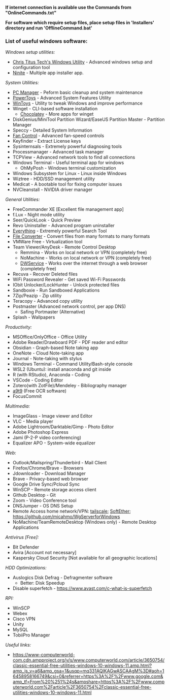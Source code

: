 **If internet connection is available use the Commands from "OnlineCommands.txt"**

**For software which require setup files, place setup files in 'Installers' directory and run 'OfflineCommand.bat'**

### List of useful windows software:

  *Windows setup utilities:*
  + [Chris Titus Tech's Windows Utility](https://github.com/ChrisTitusTech/winutil) - Advanced windows setup and configuration tool
  + [Ninite](https://ninite.com/) - Multiple app installer app.

  *System Utilities:*
  + [PC Manager](https://pcmanager.microsoft.com/en-us) - Peform basic cleanup and system maintenance
  + [PowerToys](https://apps.microsoft.com/detail/xp89dcgq3k6vld?hl=en-us&gl=US) - Advanced System Features Utility
  + [WinToys](https://apps.microsoft.com/detail/9p8ltpgcbzxd?hl=en-US&gl=US) - Utility to tweak Windows and improve performance
  + Winget - CLI-based software installation
    + [Chocolatey](https://chocolatey.org/install) - More apps for winget
  + DiskGenius/MiniTool Partition Wizard/EaseUS Partition Master - Partition Manager
  + Speccy - Detailed System Information
  + [Fan Control](https://getfancontrol.com/) - Advanced fan-speed controls
  + Keyfinder -  Extract License keys
  + Sysinternsals - Extremely powerful diagnosing tools
  + Processmanager - Advanced task manager
  + TCPView - Advanced network tools to find all connections
  + Windows Terminal - Useful terminal app for windows
    + OhMyPosh - Windows terminal customization
  + Windows Subsystem for Linux - Linux inside Windows
  + Wiztree - HDD/SSD management utility
  + Medicat - A bootable tool for fixing computer issues
  + NVCleanstall - NVIDIA driver manager
    
  *General Utilities:*
  + FreeCommander XE [Excellent file management app]
  + f.Lux - Night mode utility
  + Seer/QuickLook - Quick Preview
  + Revo Uninstaller - Advanced program uninstaller
  + [Everything](https://github.com/stnkl/EverythingToolbar) - Extremely powerful Search Tool
  + [File Converter](https://file-converter.org/) - Convert files from many formats to many formats
  + VMWare Free - Virtualization tool
  + Team Viewer/AnyDesk - Remote Control Desktop
    + Remmina - Works on local network or VPN (completely free)
    + NoMachine - Works on local network or VPN (completely free)
    + [DWService](https://www.dwservice.net/en/login.html) - Works over the internet through a web browser (completely free)
  + Recuva - Recover Deleted files
  + WiFi Password Revealer - Get saved Wi-Fi Passwords
  + IObit Unlocker/LockHunter - Unlock protected files
  + Sandboxie - Run Sandboxed Applications
  + 7Zip/Peazip - Zip utility
  + Teracopy - Advanced copy utility
  + Postmaster (Advanced network control, per app DNS)
    + Safing Portmaster (Alternative)
  + Splash - Wallpapers

  *Productivity:*
  + MSOffice/OnlyOffice - Office Utility
  + Adobe Reader/Drawboard PDF - PDF reader and editor
  + Obsidian - Graph-based Note taking app
  + OneNote - Cloud Note-taking app
  + Journal - Note-taking with stylus
  + Windows Terminal - Command Utility/Bash-style console
  + WSL2 (Ubuntu): install anaconda and git inside
  + R (with RStudio), Anaconda - Coding
  + VSCode - Coding Editor
  + Zotero(with ZotFile)/Mendeley - Bibliography manager
  + [a9t9](https://apps.microsoft.com/store/detail/a9t9-free-ocr-software/9NBLGGGZ5NSN?hl=en-us&gl=us) (Free OCR software)
  + FocusCommit

  *Multimedia:*
  + ImageGlass - Image viewer and Editor
  + VLC - Media player
  + Adobe Lightroom/Darktable/Gimp - Photo Editor
  + Adobe Photoshop Express
  + Jami (P-2-P video conferencing)
  + Equalizer APO - System-wide equalizer

  *Web:*
  + Outlook/Mailspring/Thunderbird - Mail Client
  + Firefox/Chrome/Brave - Browsers
  + Jdownloader - Download Manager
  + Brave - Privacy-based web browser
  + Google Drive Sync/Pcloud Sync
  + WinSCP - Remote storage access client
  + Github Desktop - Git
  + Zoom - Video Conference tool
  + DNSJumper - OS DNS Setup
  + Remote Access home network/VPN: [tailscale](https://tailscale.com/); [SoftEther](https://www.softether.org/); https://github.com/micahmo/WgServerforWindows
  + NoMachine/TeamRemoteDesktop (Windows only) - Remote Desktop Applications

  *Antivirus [Free]:*
  + Bit Defender
  + Avira [Account not necessary]
  + Kaspersky Cloud Security [Not available for all geographic locations]

  *HDD Optimizations:*
  + Auslogics Disk Defrag - Defragmenter software
    + Better: Disk Speedup
  + Disable superfetch - https://www.avast.com/c-what-is-superfetch

  *RPI:*
  + WinSCP
  + Webex
  + Cisco VPN
  + Unity
  + MySQL
  + TobiiPro Manager
    
  *Useful links:*
  + https://www-computerworld-com.cdn.ampproject.org/v/s/www.computerworld.com/article/3650754/classic-essential-free-utilities-windows-10-windows-11.amp.html?amp_js_v=a6&amp_gsa=1&usqp=mq331AQIKAGwASCAAgM%3D#aoh=16458958166749&csi=0&referrer=https%3A%2F%2Fwww.google.com&amp_tf=From%20%251%24s&ampshare=https%3A%2F%2Fwww.computerworld.com%2Farticle%2F3650754%2Fclassic-essential-free-utilities-windows-10-windows-11.html

